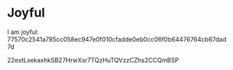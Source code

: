 # Joyful

I am joyful: 77570c2541a785cc058ec947e0f010cfadde0eb0cc06f0b64476764cb67dad7d


22extLxekaxhkSB27HrwXsr7TQzHuTQVzzCZhs2CCQmBSP